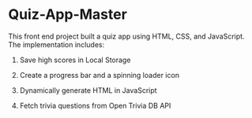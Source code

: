 # Quiz-App-Master

This front end project built a quiz app using HTML, CSS, and JavaScript. The implementation includes:

1. Save high scores in Local Storage

2. Create a progress bar and a spinning loader icon

3. Dynamically generate HTML in JavaScript

4. Fetch trivia questions from Open Trivia DB API
